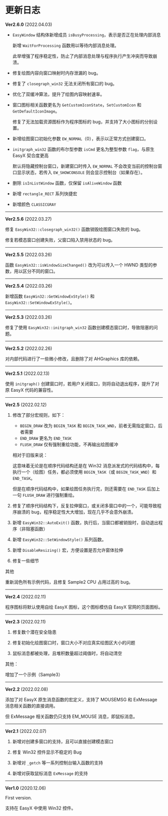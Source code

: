 # 更新日志

**Ver2.6.0** (2022.04.03)

* `EasyWindow` 结构体新增成员 `isBusyProcessing`，表示是否正在处理内部消息
 
  新增 `WaitForProcessing` 函数用以等待内部消息处理。
   
  此举增强了程序稳定性，防止了内部消息处理与程序执行产生冲突而导致崩溃。
   
* 修复绘图内容向窗口映射时内存泄漏的 bug。

* 修复了 `closegraph_win32` 无法关闭所有窗口的 bug。

* 优化了双缓冲算法，提升了绘图内容映射速率。

* 窗口图标相关函数更名为 `GetCustomIconState`，`SetCustomIcon` 和`GetDefaultIconImage`。

  修复了无法加载资源图标作为程序图标的 bug，并支持了大小图标的分别设置。
  
* 新增绘图窗口初始化参数 `EW_NORMAL`（0），表示以正常方式创建窗口。
  
* `initgraph_win32` 函数的布尔型参数 `isCmd` 更名为整型参数 `flag`，与原生 EasyX 契合度更高

  默认将隐藏控制台窗口，新建窗口时传入 `EW_NORMAL` 不会改变当前的控制台窗口显示状态，若传入 `EW_SHOWCONSOLE` 则会显示控制台（如果存在）。

* 删除 `isInListWindow` 函数，仅保留 `isAliveWindow` 函数

* 新增 `rectangle_RECT` 系列快捷宏

* 新增颜色 `CLASSICGRAY`

---

**Ver2.5.6** (2022.03.27)

修复 `EasyWin32::closegraph_win32()` 函数销毁绘图窗口失败的 bug。

修复若模态窗口创建失败，父窗口陷入禁用状态的 bug。

---

**Ver2.5.5** (2022.03.26)

函数 `EasyWin32::isWindowSizeChanged()` 改为可以传入一个 HWND 类型的参数，用以区分不同的窗口。

---

**Ver2.5.4** (2022.03.26)

新增函数 `EasyWin32::GetWindowExStyle()` 和 `EasyWin32::SetWindowExStyle()`。

---

**Ver2.5.3** (2022.03.26)

修复了使用 `EasyWin32::initgraph_win32` 函数创建模态窗口时，导致阻塞的问题。

---

**Ver2.5.2** (2022.02.26)

对内部代码进行了一些微小修改，且删除了对 AHGraphics 库的依赖。

---

**Ver2.5.1** (2022.02.13)

使用 `initgraph()` 创建窗口时，若用户关闭窗口，则将自动退出程序，提升了对原 EasyX 代码的兼容性。

---

**Ver2.5** (2022.02.12)

1. 修改了部分宏规则，如下：
   * `BEGIN_DRAW` 改为 `BEGIN_TASK` 和 `BEGIN_TASK_WND`，前者无需指定窗口，后者需要
   * `END_DRAW` 更名为 `END_TASK`
   * `FLUSH_DRAW` 仅有强制重绘功能，不再输出绘图缓冲
   
   相对于旧版来说：
   
   这意味着无论是在顺序代码结构还是在 Win32 消息派发式的代码结构中，每执行一个（绘图）任务，都必须使用 `BEGIN_TASK`（或 `BEGIN_TASK_WND`）和 `END_TASK`。
   
   但是在顺序代码结构中，如果绘图任务执行完，则还需要在 `END_TASK` 后加上一句 `FLUSH_DRAW` 进行强制重绘。
   
2. 修复了顺序代码结构下，反复拉伸窗口，或关闭多窗口中的一个，可能导致程序崩溃的 bug，程序稳定性大大增加，现在几乎不会意外崩溃。

3. 新增 `EasyWin32::AutoExit()` 函数，执行后，当窗口都被销毁时，自动退出程序（非阻塞函数）

4. 新增 `EasyWin32::SetWindowStyle()` 系列函数。

5. 新增 `DisableResizing()` 宏，方便设置是否允许窗体拉伸

6. 修复一些细节

其他

重新润色所有示例代码，且修复 Sample2 CPU 占用过高的 bug。

---

**Ver2.4** (2022.02.11)

程序图标将默认使用自绘 EasyX 图标，这个图标模仿自 EasyX 官网的页面图标。

---

**Ver2.3** (2022.02.11)

1. 修复数个潜在安全隐患

2. 修复初始化绘图窗口时，窗口大小不对应真实绘图区大小的问题

3. 鼠标消息都被处理，且堆积数量超过阈值时，将自动清空

其他：

增加了一个示例（Sample3）

---

**Ver2.2** (2022.02.08)

添加了对 EasyX 原生消息函数的宏定义，支持了 MOUSEMSG 和 ExMessage 消息相关函数的直接调用。

但 ExMessage 相关函数仍只支持 EM_MOUSE 消息，即鼠标消息。

---

**Ver2.1** (2022.02.07)

1. 新增对创建多窗口的支持，且可以直接创建模态窗口

2. 修复 Win32 控件显示不稳定的 Bug

3. 新增对 `_getch` 等一系列控制台输入函数的支持

4. 新增对获取鼠标消息 `ExMessage` 的支持

---

**Ver1.0** (2020.12.06)

First version.

支持在 EasyX 中使用 Win32 控件。
